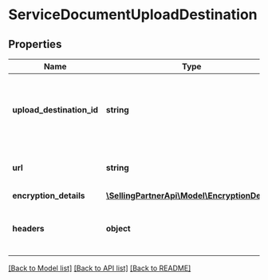 # ServiceDocumentUploadDestination

## Properties
Name | Type | Description | Notes
------------ | ------------- | ------------- | -------------
**upload_destination_id** | **string** | The unique identifier to be used by APIs that reference the upload destination. | 
**url** | **string** | The URL to which to upload the file. | 
**encryption_details** | [**\SellingPartnerApi\Model\EncryptionDetails**](EncryptionDetails.md) |  | 
**headers** | **object** | The headers to include in the upload request. | [optional] 

[[Back to Model list]](../README.md#documentation-for-models) [[Back to API list]](../README.md#documentation-for-api-endpoints) [[Back to README]](../README.md)



